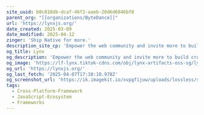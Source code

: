 ```yaml
---
site_uuid: b0c818db-dcaf-46f2-aaeb-20d6d6846bf8
parent_org: "[[organizations/ByteDance]]"
url: 'https://lynxjs.org/'
date_created: 2025-03-09
date_modified: 2025-04-12
zinger: 'Ship Native for more.'
description_site_cp: 'Empower the web community and invite more to build across platforms'
og_title: Lynx
og_description: 'Empower the web community and invite more to build cross-platform apps'
og_image: 'https://lf-lynx.tiktok-cdns.com/obj/lynx-artifacts-oss-sg/lynx-website/assets/og-image.png'
og_url: 'https://lynxjs.org/'
og_last_fetch: '2025-04-07T17:38:10.978Z'
og_screenshot_url: 'https://ik.imagekit.io/xvpgfijuw/uploads/lossless/screenshots/20250606_Lynx_og_screenshot.jpeg'
tags:
  - Cross-Platform-Framework
  - JavaScript-Ecosystem
  - Frameworks
---
```


